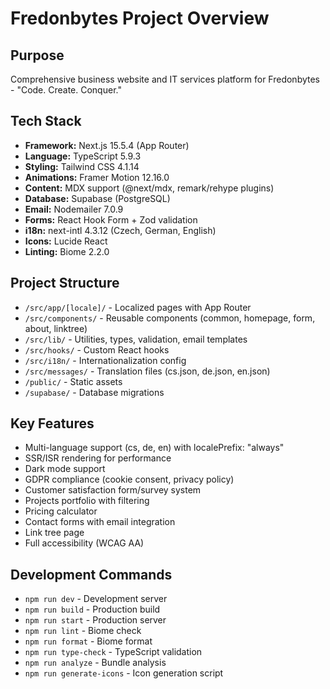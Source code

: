 # Fredonbytes Project Overview

## Purpose
Comprehensive business website and IT services platform for Fredonbytes - "Code. Create. Conquer."

## Tech Stack
- **Framework:** Next.js 15.5.4 (App Router)
- **Language:** TypeScript 5.9.3
- **Styling:** Tailwind CSS 4.1.14
- **Animations:** Framer Motion 12.16.0
- **Content:** MDX support (@next/mdx, remark/rehype plugins)
- **Database:** Supabase (PostgreSQL)
- **Email:** Nodemailer 7.0.9
- **Forms:** React Hook Form + Zod validation
- **i18n:** next-intl 4.3.12 (Czech, German, English)
- **Icons:** Lucide React
- **Linting:** Biome 2.2.0

## Project Structure
- `/src/app/[locale]/` - Localized pages with App Router
- `/src/components/` - Reusable components (common, homepage, form, about, linktree)
- `/src/lib/` - Utilities, types, validation, email templates
- `/src/hooks/` - Custom React hooks
- `/src/i18n/` - Internationalization config
- `/src/messages/` - Translation files (cs.json, de.json, en.json)
- `/public/` - Static assets
- `/supabase/` - Database migrations

## Key Features
- Multi-language support (cs, de, en) with localePrefix: "always"
- SSR/ISR rendering for performance
- Dark mode support
- GDPR compliance (cookie consent, privacy policy)
- Customer satisfaction form/survey system
- Projects portfolio with filtering
- Pricing calculator
- Contact forms with email integration
- Link tree page
- Full accessibility (WCAG AA)

## Development Commands
- `npm run dev` - Development server
- `npm run build` - Production build
- `npm run start` - Production server
- `npm run lint` - Biome check
- `npm run format` - Biome format
- `npm run type-check` - TypeScript validation
- `npm run analyze` - Bundle analysis
- `npm run generate-icons` - Icon generation script
